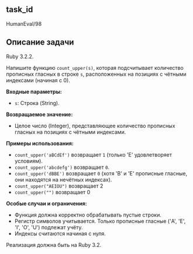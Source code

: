## task_id
HumanEval/98

## Описание задачи
Ruby 3.2.2.

Напишите функцию `count_upper(s)`, которая подсчитывает количество прописных гласных в строке `s`, расположенных на позициях с чётными индексами (начиная с 0).

**Входные параметры:**

* `s`: Строка (String).

**Возвращаемое значение:**

* Целое число (Integer), представляющее количество прописных гласных на позициях с чётными индексами.

**Примеры использования:**

* `count_upper('aBCdEf')` возвращает `1` (только 'E' удовлетворяет условиям).
* `count_upper('abcdefg')` возвращает `0`.
* `count_upper('dBBE')` возвращает `0` (хотя 'B' и 'E' прописные гласные, они находятся на нечётных индексах).
* `count_upper("AEIOU")` возвращает 2
* `count_upper("")` возвращает 0


**Особые случаи и ограничения:**

* Функция должна корректно обрабатывать пустые строки.
* Регистр символов учитывается.  Только прописные гласные ('A', 'E', 'I', 'O', 'U') подлежат учёту.
* Индексы считаются начиная с нуля.


Реализация должна быть на Ruby 3.2.

